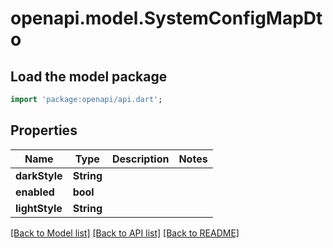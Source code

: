 # openapi.model.SystemConfigMapDto

## Load the model package
```dart
import 'package:openapi/api.dart';
```

## Properties
Name | Type | Description | Notes
------------ | ------------- | ------------- | -------------
**darkStyle** | **String** |  | 
**enabled** | **bool** |  | 
**lightStyle** | **String** |  | 

[[Back to Model list]](../README.md#documentation-for-models) [[Back to API list]](../README.md#documentation-for-api-endpoints) [[Back to README]](../README.md)


